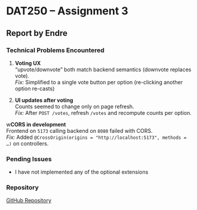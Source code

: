 # DAT250 – Assignment 3

## Report by Endre

### Technical Problems Encountered

1. **Voting UX**  
   “upvote/downvote” both match backend semantics (downvote replaces vote).  
   *Fix:* Simplified to a single vote button per option (re-clicking another option re-casts)

2. **UI updates after voting**  
   Counts seemed to change only on page refresh.  
   *Fix:* After `POST /votes`, refresh `/votes` and recompute counts per option.

w**CORS in development**  
   Frontend on `5173` calling backend on `8080` failed with CORS.  
   *Fix:* Added `@CrossOrigin(origins = "http://localhost:5173", methods = …)` on controllers.

### Pending Issues
- I have not implemented any of the optional extensions

### Repository
[GitHub Repository](https://github.com/endrehj/poll-app-spring-boot-project)
